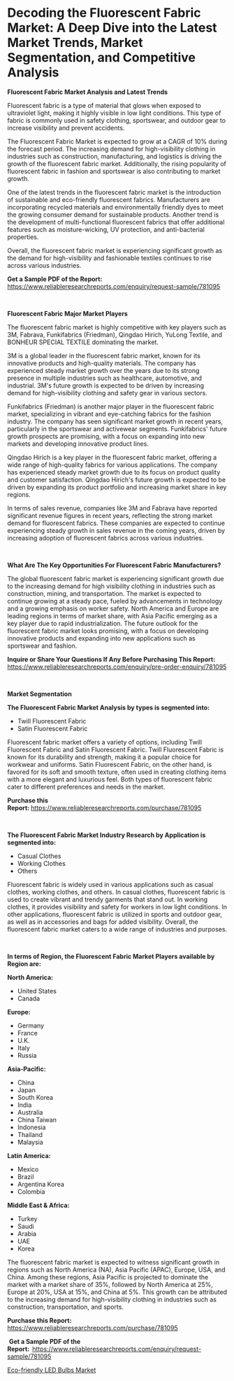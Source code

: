 <p><h1>Decoding the Fluorescent Fabric Market: A Deep Dive into the Latest Market Trends, Market Segmentation, and Competitive Analysis</h1></p><p><strong>Fluorescent Fabric Market Analysis and Latest Trends</strong></p>
<p><p>Fluorescent fabric is a type of material that glows when exposed to ultraviolet light, making it highly visible in low light conditions. This type of fabric is commonly used in safety clothing, sportswear, and outdoor gear to increase visibility and prevent accidents.</p><p>The Fluorescent Fabric Market is expected to grow at a CAGR of 10% during the forecast period. The increasing demand for high-visibility clothing in industries such as construction, manufacturing, and logistics is driving the growth of the fluorescent fabric market. Additionally, the rising popularity of fluorescent fabric in fashion and sportswear is also contributing to market growth.</p><p>One of the latest trends in the fluorescent fabric market is the introduction of sustainable and eco-friendly fluorescent fabrics. Manufacturers are incorporating recycled materials and environmentally friendly dyes to meet the growing consumer demand for sustainable products. Another trend is the development of multi-functional fluorescent fabrics that offer additional features such as moisture-wicking, UV protection, and anti-bacterial properties.</p><p>Overall, the fluorescent fabric market is experiencing significant growth as the demand for high-visibility and fashionable textiles continues to rise across various industries.</p></p>
<p><strong>Get a Sample PDF of the Report:&nbsp;</strong> <a href="https://www.reliableresearchreports.com/enquiry/request-sample/781095">https://www.reliableresearchreports.com/enquiry/request-sample/781095</a></p>
<p>&nbsp;</p>
<p><strong>Fluorescent Fabric Major Market Players</strong></p>
<p><p>The fluorescent fabric market is highly competitive with key players such as 3M, Fabrava, Funkifabrics (Friedman), Qingdao Hirich, YuLong Textile, and BONHEUR SPECIAL TEXTILE dominating the market. </p><p>3M is a global leader in the fluorescent fabric market, known for its innovative products and high-quality materials. The company has experienced steady market growth over the years due to its strong presence in multiple industries such as healthcare, automotive, and industrial. 3M's future growth is expected to be driven by increasing demand for high-visibility clothing and safety gear in various sectors.</p><p>Funkifabrics (Friedman) is another major player in the fluorescent fabric market, specializing in vibrant and eye-catching fabrics for the fashion industry. The company has seen significant market growth in recent years, particularly in the sportswear and activewear segments. Funkifabrics' future growth prospects are promising, with a focus on expanding into new markets and developing innovative product lines.</p><p>Qingdao Hirich is a key player in the fluorescent fabric market, offering a wide range of high-quality fabrics for various applications. The company has experienced steady market growth due to its focus on product quality and customer satisfaction. Qingdao Hirich's future growth is expected to be driven by expanding its product portfolio and increasing market share in key regions.</p><p>In terms of sales revenue, companies like 3M and Fabrava have reported significant revenue figures in recent years, reflecting the strong market demand for fluorescent fabrics. These companies are expected to continue experiencing steady growth in sales revenue in the coming years, driven by increasing adoption of fluorescent fabrics across various industries.</p></p>
<p>&nbsp;</p>
<p><strong>What Are The Key Opportunities For Fluorescent Fabric Manufacturers?</strong></p>
<p><p>The global fluorescent fabric market is experiencing significant growth due to the increasing demand for high visibility clothing in industries such as construction, mining, and transportation. The market is expected to continue growing at a steady pace, fueled by advancements in technology and a growing emphasis on worker safety. North America and Europe are leading regions in terms of market share, with Asia Pacific emerging as a key player due to rapid industrialization. The future outlook for the fluorescent fabric market looks promising, with a focus on developing innovative products and expanding into new applications such as sportswear and fashion.</p></p>
<p><strong>Inquire or Share Your Questions If Any Before Purchasing This Report:</strong> <a href="https://www.reliableresearchreports.com/enquiry/pre-order-enquiry/781095">https://www.reliableresearchreports.com/enquiry/pre-order-enquiry/781095</a></p>
<p>&nbsp;</p>
<p><strong>Market Segmentation</strong></p>
<p><strong>The Fluorescent Fabric Market Analysis by types is segmented into:</strong></p>
<p><ul><li>Twill Fluorescent Fabric</li><li>Satin Fluorescent Fabric</li></ul></p>
<p><p>Fluorescent fabric market offers a variety of options, including Twill Fluorescent Fabric and Satin Fluorescent Fabric. Twill Fluorescent Fabric is known for its durability and strength, making it a popular choice for workwear and uniforms. Satin Fluorescent Fabric, on the other hand, is favored for its soft and smooth texture, often used in creating clothing items with a more elegant and luxurious feel. Both types of fluorescent fabric cater to different preferences and needs in the market.</p></p>
<p><strong>Purchase this Report:&nbsp;</strong><a href="https://www.reliableresearchreports.com/purchase/781095">https://www.reliableresearchreports.com/purchase/781095</a></p>
<p>&nbsp;</p>
<p><strong>The Fluorescent Fabric Market Industry Research by Application is segmented into:</strong></p>
<p><ul><li>Casual Clothes</li><li>Working Clothes</li><li>Others</li></ul></p>
<p><p>Fluorescent fabric is widely used in various applications such as casual clothes, working clothes, and others. In casual clothes, fluorescent fabric is used to create vibrant and trendy garments that stand out. In working clothes, it provides visibility and safety for workers in low light conditions. In other applications, fluorescent fabric is utilized in sports and outdoor gear, as well as in accessories and bags for added visibility. Overall, the fluorescent fabric market caters to a wide range of industries and purposes.</p></p>
<p>&nbsp;</p>
<p><strong>In terms of Region, the Fluorescent Fabric Market Players available by Region are:</strong></p>
<p>
    <p> <strong> North America: </strong>
        <ul>
            <li>United States</li>
            <li>Canada</li>
        </ul>
        </p> 
    <p> <strong> Europe: </strong>
        <ul>
            <li>Germany</li>
            <li>France</li>
            <li>U.K.</li>
            <li>Italy</li>
            <li>Russia</li>
        </ul>
        </p> 
    <p> <strong> Asia-Pacific: </strong>
        <ul>
            <li>China</li>
            <li>Japan</li>
            <li>South Korea</li>
            <li>India</li>
            <li>Australia</li>
            <li>China Taiwan</li>
            <li>Indonesia</li>
            <li>Thailand</li>
            <li>Malaysia</li>
        </ul>
        </p> 
    <p> <strong> Latin America: </strong>
        <ul>
            <li>Mexico</li>
            <li>Brazil</li>
            <li>Argentina Korea</li>
            <li>Colombia</li>
        </ul>
        </p> 
    <p> <strong> Middle East & Africa: </strong>
        <ul>
            <li>Turkey</li>
            <li>Saudi</li>
            <li>Arabia</li>
            <li>UAE</li>
            <li>Korea</li>
        </ul>
    </p>
    </p>
<p><p>The fluorescent fabric market is expected to witness significant growth in regions such as North America (NA), Asia Pacific (APAC), Europe, USA, and China. Among these regions, Asia Pacific is projected to dominate the market with a market share of 35%, followed by North America at 25%, Europe at 20%, USA at 15%, and China at 5%. This growth can be attributed to the increasing demand for high-visibility clothing in industries such as construction, transportation, and sports.</p></p>
<p><strong>Purchase this Report: </strong><a href="https://www.reliableresearchreports.com/purchase/781095">https://www.reliableresearchreports.com/purchase/781095</a></p>
<p>&nbsp;<strong>Get a Sample PDF of the Report:&nbsp;&nbsp;</strong><a href="https://www.reliableresearchreports.com/enquiry/request-sample/781095">https://www.reliableresearchreports.com/enquiry/request-sample/781095</a></p>
<p><strong></strong></p>
<p><p><a href="https://github.com/shotows/Market-Research-Report-List-1/blob/main/eco-friendly-led-bulbs-market.md">Eco-friendly LED Bulbs Market</a></p></p>
